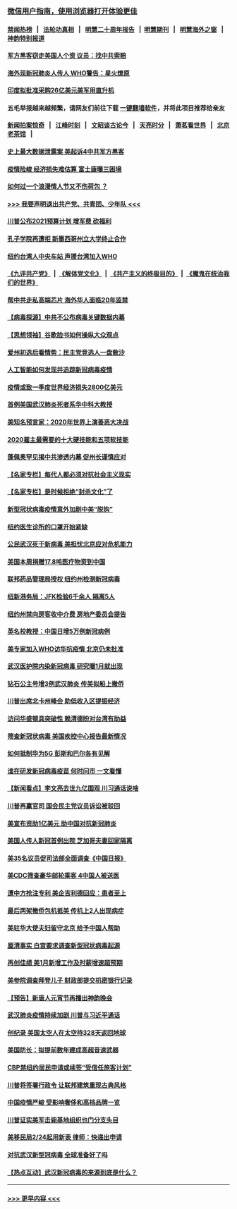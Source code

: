 ### [微信用户指南，使用浏览器打开体验更佳](https://github.com/gfw-breaker/banned-news1/blob/master/indexes/wechat-guide.md?t=0)
#### [禁闻热榜](热点新闻.md?t=0)  &nbsp;&nbsp;|&nbsp;&nbsp; [法轮功真相](https://github.com/gfw-breaker/truth/blob/master/README.md?t=0) &nbsp;&nbsp;|&nbsp;&nbsp; [明慧二十周年报告](https://github.com/gfw-breaker/mh-reports/blob/master/README.md?t=0) &nbsp;&nbsp;|&nbsp;&nbsp;[明慧期刊](https://github.com/gfw-breaker/mh-qikan) &nbsp;&nbsp;|&nbsp;&nbsp; [明慧海外之窗](https://github.com/gfw-breaker/mh-news/blob/master/README.md?t=0) &nbsp;&nbsp;|&nbsp;&nbsp; [神韵特别报道](https://github.com/gfw-breaker/mh-news/blob/master/shenyun.md?t=0)
#### [军方黑客窃走美国人个资 议员：找中共索赔](../pages/nsc412/n11859371.md?t=02110702) 
#### [海外现新冠肺炎人传人 WHO警告：星火燎原](../pages/nsc412/n11859252.md?t=02110702) 
#### [印度拟批准采购26亿美元美军用直升机](../pages/nsc412/n11859143.md?t=02110702) 
#### 五毛举报越来越频繁，请网友们前往下载 [一键翻墙软件](https://github.com/gfw-breaker/ssr-accounts)，并将此项目推荐给亲友
#### [新闻拍案惊奇](https://github.com/gfw-breaker/banned-news1/blob/master/pages/link4.md) &nbsp;&nbsp;|&nbsp;&nbsp; [江峰时刻](https://github.com/gfw-breaker/banned-news1/blob/master/pages/link4.md) &nbsp;&nbsp;|&nbsp;&nbsp; [文昭谈古论今](https://github.com/gfw-breaker/banned-news1/blob/master/pages/link4.md) &nbsp;&nbsp;|&nbsp;&nbsp; [天亮时分](https://github.com/gfw-breaker/banned-news1/blob/master/pages/link4.md) &nbsp;&nbsp;|&nbsp;&nbsp; [萧茗看世界](https://github.com/gfw-breaker/banned-news1/blob/master/pages/link4.md) &nbsp;&nbsp;|&nbsp;&nbsp; [北京老茶馆](https://github.com/gfw-breaker/banned-news1/blob/master/pages/link4.md) &nbsp;&nbsp;|&nbsp;&nbsp; 
#### [史上最大数据泄露案 美起诉4中共军方黑客](../pages/nsc412/n11859115.md?t=02110702) 
#### [疫情险峻 经济损失难估算 富士康曝三困境](../pages/nsc412/n11859120.md?t=02110702) 
#### [如何过一个浪漫情人节又不伤荷包 ？](../pages/nsc412/n11858969.md?t=02110702) 
#### [>>> 我要声明退出共产党、共青团、少年队 <<<](https://github.com/begood0513/goodnews/blob/master/quit/letter.md) 
#### [川普公布2021预算计划 增军费 砍福利](../pages/nsc412/n11859012.md?t=02110702) 
#### [孔子学院再遭拒 新墨西哥州立大学终止合作](../pages/nsc412/n11858661.md?t=02110702) 
#### [纽约台湾人中央车站  声援台湾加入WHO](../pages/nsc412/n11857757.md?t=02110702) 
#### [《九评共产党》](https://github.com/begood0513/9ping.md/blob/master/README.md) &nbsp;|&nbsp; [《解体党文化》](../../../../jtdwh.md/blob/master/README.md)  &nbsp;|&nbsp; [《共产主义的终极目的》](../../../../gczydzjmd.md/blob/master/README.md) &nbsp;|&nbsp; [《魔鬼在统治我们的世界》](../../../../mgztzwmdsj.md/blob/master/README.md) 
#### [帮中共走私高端芯片 海外华人面临20年监禁](../pages/nsc412/n11855016.md?t=02110702) 
#### [【病毒探源】中共不公布病毒关键数据内幕](../pages/nsc412/n11856584.md?t=02110702) 
#### [【思想领袖】谷歌脸书如何操纵大众观点](../pages/nsc412/n11680874.md?t=02110702) 
#### [爱州初选后看情势：民主党竞选人一盘散沙](../pages/nsc412/n11856557.md?t=02110702) 
#### [人工智能如何发现并追踪新冠病毒疫情](../pages/nsc412/n11856398.md?t=02110702) 
#### [疫情或致一季度世界经济损失2800亿美元](../pages/nsc412/n11855639.md?t=02110702) 
#### [首例美国武汉肺炎死者系华中科大教授](../pages/nsc412/n11855500.md?t=02110702) 
#### [美知名预言家：2020年世界上演善恶大决战](../pages/nsc412/n11855418.md?t=02110702) 
#### [2020雇主最需要的十大硬技能和五项软技能](../pages/nsc412/n11850953.md?t=02110702) 
#### [蓬佩奥罕见揭中共渗透内幕 促州长谨慎应对](../pages/nsc412/n11854685.md?t=02110702) 
#### [【名家专栏】每代人都必须对抗社会主义现实](../pages/nsc412/n11831412.md?t=02110702) 
#### [【名家专栏】是时候拒绝“封杀文化”了](../pages/nsc412/n11814093.md?t=02110702) 
#### [新型冠状病毒疫情意外加剧中美“脱钩”](../pages/nsc412/n11854475.md?t=02110702) 
#### [纽约医生诊所的口罩开始紧缺](../pages/nsc412/n11853364.md?t=02110702) 
#### [公民武汉死于新病毒 美担忧北京应对危机能力](../pages/nsc412/n11854331.md?t=02110702) 
#### [美国本周捐赠17.8吨医疗物资到中国](../pages/nsc412/n11854269.md?t=02110702) 
#### [联邦药品管理局授权  纽约州检测新冠病毒](../pages/nsc412/n11853371.md?t=02110702) 
#### [纽新港务局：JFK检验6千余人  隔离5人](../pages/nsc412/n11853366.md?t=02110702) 
#### [纽约州禁向房客收中介费  房地产委员会提告](../pages/nsc412/n11853360.md?t=02110702) 
#### [英名校教授：中国日增5万例新冠病例](../pages/nsc412/n11854174.md?t=02110702) 
#### [美专家加入WHO访华抗疫情 北京仍未批准](../pages/nsc412/n11854043.md?t=02110702) 
#### [武汉医护院内染新冠病毒 研究曝1月就出现](../pages/nsc412/n11852928.md?t=02110702) 
#### [钻石公主号增3例武汉肺炎 传美拟船上撤侨](../pages/nsc412/n11853240.md?t=02110702) 
#### [川普出席北卡州峰会 助低收入区提振经济](../pages/nsc412/n11853232.md?t=02110702) 
#### [访问华盛顿具突破性 赖清德盼对台湾有助益](../pages/nsc412/n11853129.md?t=02110702) 
#### [筛查新冠状病毒 美国疾控中心报告最新情况](../pages/nsc412/n11853070.md?t=02110702) 
#### [如何抵制华为5G 彭斯和巴尔各有见解](../pages/nsc412/n11852535.md?t=02110702) 
#### [谁在研发新冠病毒疫苗 何时问市 一文看懂](../pages/nsc412/n11852840.md?t=02110702) 
#### [【新闻看点】李文亮去世九亿围观 川习通话说啥](../pages/nsc412/n11852360.md?t=02110702) 
#### [川普再赢官司 国会民主党议员诉讼被驳回](../pages/nsc412/n11852287.md?t=02110702) 
#### [美宣布资助1亿美元 助中国对抗新冠肺炎](../pages/nsc412/n11852531.md?t=02110702) 
#### [美国人传人新冠首例出院 芝加哥夫妻回家隔离](../pages/nsc412/n11852452.md?t=02110702) 
#### [美35名议员促司法部全面调查《中国日报》](../pages/nsc412/n11852435.md?t=02110702) 
#### [美CDC筛查豪华邮轮乘客 4中国人被送医](../pages/nsc412/n11852085.md?t=02110702) 
#### [遭中方抢注专利 美企吉利德回应：患者至上](../pages/nsc412/n11852037.md?t=02110702) 
#### [最后两架撤侨包机抵美 传机上2人出现病症](../pages/nsc412/n11852173.md?t=02110702) 
#### [美驻华大使夫妇留守北京 给予中国人帮助](../pages/nsc412/n11852165.md?t=02110702) 
#### [厘清事实 白宫要求调查新型冠状病毒起源](../pages/nsc412/n11852106.md?t=02110702) 
#### [再创佳绩 美1月新增工作及时薪增速超预期](../pages/nsc412/n11852174.md?t=02110702) 
#### [美参院调查拜登儿子 财政部提交机密银行记录](../pages/nsc412/n11851808.md?t=02110702) 
#### [【预告】新唐人元宵节再播出神韵晚会](../pages/nsc412/n11843192.md?t=02110702) 
#### [武汉肺炎疫情持续加剧 川普与习近平通话](../pages/nsc412/n11851613.md?t=02110702) 
#### [创纪录 美国太空人在太空待328天返回地球](../pages/nsc412/n11851266.md?t=02110702) 
#### [美国防长：拟提前数年建成高超音速武器](../pages/nsc412/n11850959.md?t=02110702) 
#### [CBP禁纽约居民申请或续签“受信任旅客计划”](../pages/nsc412/n11850857.md?t=02110702) 
#### [川普将签署行政令 让联邦建筑重现古典风格](../pages/nsc412/n11850654.md?t=02110702) 
#### [中国疫情严峻 受影响奢侈和高档品牌一览](../pages/nsc412/n11850319.md?t=02110702) 
#### [川普证实美军击毙基地组织也门分支头目](../pages/nsc412/n11850383.md?t=02110702) 
#### [美移民局2/24起用新表 律师：快递出申请](../pages/nsc412/n11848220.md?t=02110702) 
#### [对抗武汉新型冠病毒 全球准备好了吗](../pages/nsc412/n11850142.md?t=02110702) 
#### [【热点互动】武汉新冠病毒的来源到底是什么？](../pages/nsc412/n11849749.md?t=02110702) 

----
#### [ >>> 更早内容 <<< ](../indexes/nsc412-earlier.md)
